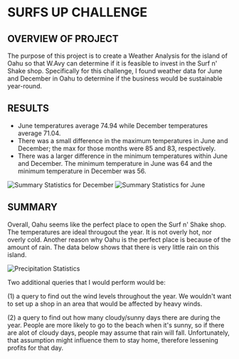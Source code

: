 # SURFS UP CHALLENGE

## OVERVIEW OF PROJECT

  The purpose of this project is to create a Weather Analysis for the island of Oahu
  so that W.Avy can determine if it is feasible to invest in the Surf n' Shake shop.
  Specifically for this challenge, I found weather data for June and December in Oahu to determine 
  if the business would be sustainable year-round.
  
  
## RESULTS

- June temperatures average 74.94 while December temperatures average 71.04.
- There was a small difference in the maximum temperatures in June and December; the 
  max for those months were 85 and 83, respectively.
- There was a larger difference in the minimum temperatures within June and December. 
  The minimum temperature in June was 64 and the minimum temperature in December was 56.
  
![Summary Statistics for December](https://user-images.githubusercontent.com/103302566/173214233-03010b13-d624-46a1-a523-bad811810ea3.png)
![Summary Statistics for June](https://user-images.githubusercontent.com/103302566/173214234-6073e722-c3c8-4776-8257-78dae88ea3ac.png)


## SUMMARY
  
  Overall, Oahu seems like the perfect place to open the Surf n' Shake shop. The temperatures
  are ideal througout the year. It is not overly hot, nor overly cold. Another reason why Oahu 
  is the perfect place is because of the amount of rain. The data below shows that there is very little
  rain on this island. 
  
  ![Precipitation Statistics](https://user-images.githubusercontent.com/103302566/173214546-2486f200-dc66-47ef-b652-38ca1dfc518d.png)

  Two additional queries that I would perform would be:
  
  (1) a query to find out the wind levels throughout the year. We wouldn't want to set up a shop in 
      an area that would be affected by heavy winds. 
      
  (2) a query to find out how many cloudy/sunny days there are during the year. People are more likely to go
      to the beach when it's sunny, so if there are alot of cloudy days, people may assume that rain will fall.
      Unfortunately, that assumption might influence them to stay home, therefore lessening profits for that day. 
  
